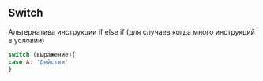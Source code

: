 ## Switch
Альтернатива инструкции if else if (для случаев когда много инструкций в условии)
```js
switch (выражение){
case A: 'Действи'
}
```
